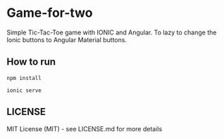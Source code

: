 # Game-for-two
Simple Tic-Tac-Toe game with IONIC and Angular. To lazy to change the Ionic buttons to Angular Material buttons.

## How to run
```
npm install
```
```
ionic serve
```
## LICENSE
MIT License (MIT) - see LICENSE.md for more details